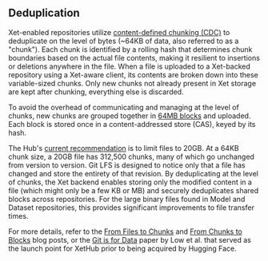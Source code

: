 ## Deduplication

Xet-enabled repositories utilize [content-defined chunking (CDC)](https://huggingface.co/blog/from-files-to-chunks) to deduplicate on the level of bytes (~64KB of data, also referred to as a "chunk"). Each chunk is identified by a rolling hash that determines chunk boundaries based on the actual file contents, making it resilient to insertions or deletions anywhere in the file. When a file is uploaded to a Xet-backed repository using a Xet-aware client, its contents are broken down into these variable-sized chunks. Only new chunks not already present in Xet storage are kept after chunking, everything else is discarded.

To avoid the overhead of communicating and managing at the level of chunks, new chunks are grouped together in [64MB blocks](https://huggingface.co/blog/from-chunks-to-blocks#scaling-deduplication-with-aggregation) and uploaded. Each block is stored once in a content-addressed store (CAS), keyed by its hash.

The Hub's [current recommendation](https://huggingface.co/docs/hub/storage-limits#recommendations) is to limit files to 20GB. At a 64KB chunk size, a 20GB file has 312,500 chunks, many of which go unchanged from version to version. Git LFS is designed to notice only that a file has changed and store the entirety of that revision. By deduplicating at the level of chunks, the Xet backend enables storing only the modified content in a file (which might only be a few KB or MB) and securely deduplicates shared blocks across repositories. For the large binary files found in Model and Dataset repositories, this provides significant improvements to file transfer times.

For more details, refer to the [From Files to Chunks](https://huggingface.co/blog/from-files-to-chunks) and [From Chunks to Blocks](https://huggingface.co/blog/from-chunks-to-blocks) blog posts, or the [Git is for Data](https://www.cidrdb.org/cidr2023/papers/p43-low.pdf) paper by Low et al. that served as the launch point for XetHub prior to being acquired by Hugging Face.

